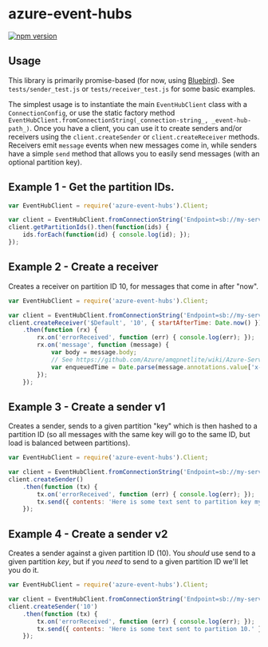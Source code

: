 azure-event-hubs
================

[![npm version](https://badge.fury.io/js/azure-event-hubs.svg)](http://badge.fury.io/js/azure-event-hubs)

## Usage ##

This library is primarily promise-based (for now, using [Bluebird](http://bluebirdjs.com/docs/getting-started.html)). See `tests/sender_test.js` or `tests/receiver_test.js` for some basic examples. 

The simplest usage is to instantiate the main `EventHubClient` class with a `ConnectionConfig`, or use the static factory method `EventHubClient.fromConnectionString(_connection-string_, _event-hub-path_)`. Once you have a client, you can use it to create senders and/or receivers using the `client.createSender` or `client.createReceiver` methods. Receivers emit `message` events when new messages come in, while senders have a simple `send` method that allows you to easily send messages (with an optional partition key). 
 
## Example 1 - Get the partition IDs. ##

```js
var EventHubClient = require('azure-event-hubs').Client;

var client = EventHubClient.fromConnectionString('Endpoint=sb://my-servicebus-namespace.servicebus.windows.net/;SharedAccessKeyName=my-SA-name;SharedAccessKey=my-SA-key', 'myeventhub')
client.getPartitionIds().then(function(ids) {
    ids.forEach(function(id) { console.log(id); });
});
```

## Example 2 - Create a receiver ##

Creates a receiver on partition ID 10, for messages that come in after "now".

```js
var EventHubClient = require('azure-event-hubs').Client;

var client = EventHubClient.fromConnectionString('Endpoint=sb://my-servicebus-namespace.servicebus.windows.net/;SharedAccessKeyName=my-SA-name;SharedAccessKey=my-SA-key', 'myeventhub')
client.createReceiver('$Default', '10', { startAfterTime: Date.now() })
    .then(function (rx) {
        rx.on('errorReceived', function (err) { console.log(err); }); 
        rx.on('message', function (message) {
            var body = message.body;
            // See https://github.com/Azure/amqpnetlite/wiki/Azure-Service-Bus-Event-Hubs for details on message annotation properties from EH.
            var enqueuedTime = Date.parse(message.annotations.value['x-opt-enqueued-time']);
        });
    });

```

## Example 3 - Create a sender v1 ##

Creates a sender, sends to a given partition "key" which is then hashed to a partition ID (so all messages with the same key will go to the same ID, but load is balanced between partitions). 

```js
var EventHubClient = require('azure-event-hubs').Client;

var client = EventHubClient.fromConnectionString('Endpoint=sb://my-servicebus-namespace.servicebus.windows.net/;SharedAccessKeyName=my-SA-name;SharedAccessKey=my-SA-key', 'myeventhub')
client.createSender()
    .then(function (tx) {
        tx.on('errorReceived', function (err) { console.log(err); });
        tx.send({ contents: 'Here is some text sent to partition key my-pk.' }, 'my-pk'); 
    });
```

## Example 4 - Create a sender v2 ##

Creates a sender against a given partition ID (10). You _should_ use send to a given partition _key_, but if you _need_ to send to a given partition ID we'll let you do it. 

```js
var EventHubClient = require('azure-event-hubs').Client;

var client = EventHubClient.fromConnectionString('Endpoint=sb://my-servicebus-namespace.servicebus.windows.net/;SharedAccessKeyName=my-SA-name;SharedAccessKey=my-SA-key', 'myeventhub')
client.createSender('10')
    .then(function (tx) {
        tx.on('errorReceived', function (err) { console.log(err); });
        tx.send({ contents: 'Here is some text sent to partition 10.' }); 
    });
```
